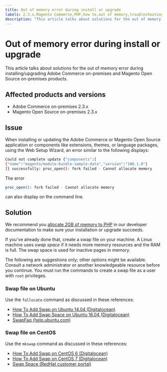 ```yaml
---
title: Out of memory error during install or upgrade
labels: 2.3.x,Magento Commerce,PHP,how to,out of memory,troubleshooting,web setup wizard,Adobe Commerce,on-premises,Magento Open Source
description: "This article talks about solutions for the out of memory error during installing/upgrading Adobe Commerce on-premises and Magento Open Source on-premises products."
---
```


# Out of memory error during install or upgrade

This article talks about solutions for the out of memory error during installing/upgrading Adobe Commerce on-premises and Magento Open Source on-premises products.

## Affected products and versions

* Adobe Commerce on-premises 2.3.x
* Magento Open Source on-premises 2.3.x

## Issue

When installing or updating the Adobe Commerce or Magento Open Source application or components like extensions, themes, or language packages, using the Web Setup Wizard, an error similar to the following displays:

```bash
Could not complete update {"components":[
{"name":"magento/module-bundle-sample-data","version":"100.1.0"}
]} successfully: proc_open(): fork failed - Cannot allocate memory
```

The error

```bash
proc_open(): fork failed - Cannot allocate memory
```

can also display on the command line.

<h2 id="solution">Solution</h2>

We recommend you [allocate 2GB of memory to PHP](https://devdocs.magento.com/guides/v2.3/install-gde/prereq/php-settings.html) in our developer documentation to make sure your installation or upgrade succeeds.

If you've already done that, create a swap file on your machine. A Linux machine uses *swap space* if it needs more memory resources and the RAM is full. The swap space is used for inactive pages in memory.

The following are suggestions only; other options might be available. Consult a network administrator or another knowledgeable resource before you continue. You must run the commands to create a swap file as a user with `root` privileges.

<h3 id="swap-file-on-ubuntu">Swap file on Ubuntu</h3>

Use the `fallocate` command as discussed in these references:

* [How To Add Swap on Ubuntu 14.04 (Digitalocean)](https://www.digitalocean.com/community/tutorials/how-to-add-swap-on-ubuntu-14-04)
* [How To Add Swap Space on Ubuntu 16.04 (Digitalocean)](https://www.digitalocean.com/community/tutorials/how-to-add-swap-space-on-ubuntu-16-04)
* [SwapFaq (help.ubuntu.com)](https://help.ubuntu.com/community/SwapFaq)

<h3 id="swap-file-on-centos">Swap file on CentOS</h3>

Use the `mkswap` command as discussed in these references:

* [How To Add Swap on CentOS 6 (Digitalocean)](https://www.digitalocean.com/community/tutorials/how-to-add-swap-on-centos-6)
* [How To Add Swap on CentOS 7 (Digitalocean)](https://www.digitalocean.com/community/tutorials/how-to-add-swap-on-centos-7)
* [Swap Space (RedHat customer portal)](https://access.redhat.com/documentation/en-US/Red_Hat_Enterprise_Linux/6/html/Storage_Administration_Guide/ch-swapspace.html)